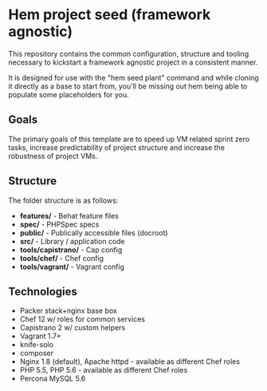 # Hem project seed (framework agnostic)

This repository contains the common configuration, structure and tooling necessary to kickstart a framework agnostic project in a consistent manner.

It is designed for use with the "hem seed plant" command and while cloning it directly as a base to start from, you'll be missing out hem being able to populate some placeholders for you.

## Goals

The primary goals of this template are to speed up VM related sprint zero tasks, increase predictability of project structure and increase the robustness of project VMs.

## Structure

The folder structure is as follows:

- __features/__ - Behat feature files
- __spec/__ - PHPSpec specs
- __public/__ - Publically accessible files (docroot)
- __src/__ - Library / application code
- __tools/capistrano/__ - Cap config
- __tools/chef/__ - Chef config
- __tools/vagrant/__ - Vagrant config

## Technologies

- Packer stack+nginx base box
- Chef 12 w/ roles for common services
- Capistrano 2 w/ custom helpers
- Vagrant 1.7+
- knife-solo
- composer
- Nginx 1.8 (default), Apache httpd - available as different Chef roles
- PHP 5.5, PHP 5.6 - available as different Chef roles
- Percona MySQL 5.6
